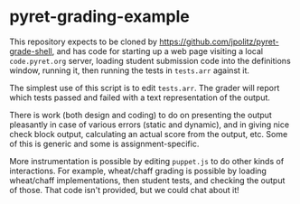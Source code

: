 # pyret-grading-example

This repository expects to be cloned by https://github.com/jpolitz/pyret-grade-shell, and has code for starting up a web page visiting a local `code.pyret.org` server, loading student submission code into the definitions window, running it, then running the tests in `tests.arr` against it.

The simplest use of this script is to edit `tests.arr`. The grader will report which tests passed and failed with a text representation of the output.

There is work (both design and coding) to do on presenting the output pleasantly in case of various errors (static and dynamic), and in giving nice check block output, calculating an actual score from the output, etc. Some of this is generic and some is assignment-specific.

More instrumentation is possible by editing `puppet.js` to do other kinds of interactions. For example, wheat/chaff grading is possible by loading wheat/chaff implementations, then student tests, and checking the output of those. That code isn't provided, but we could chat about it!
